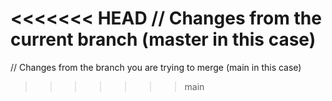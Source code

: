 <<<<<<< HEAD
// Changes from the current branch (master in this case)
=======

// Changes from the branch you are trying to merge (main in this case)

>>>>>>> main
